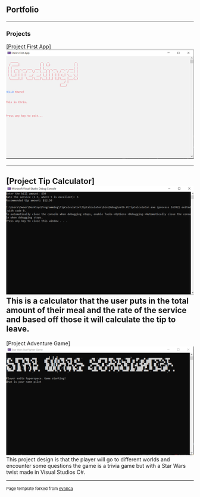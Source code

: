 ## Portfolio

---

### Projects 

[Project First App]
<img src="images/FirstApp.PNG?raw=true"/>

---
[Project Tip Calculator]
<img src="images/Tippng.PNG?raw=true"/>
<br>This is a calculator that the user puts in the total amount of their meal and the rate of the service and based off those it will calculate the tip to leave.<br>
---
[Project Adventure Game]
<img src="images/Midtermpng.PNG?raw=true"/>
<br>This project design is that the player will go to different worlds and encounter some questions the game is a trivia game but with a Star Wars twist made in Visual Studios C#.<br>





---
<p style="font-size:11px">Page template forked from <a href="https://github.com/evanca/quick-portfolio">evanca</a></p>
<!-- Remove above link if you don't want to attibute -->
